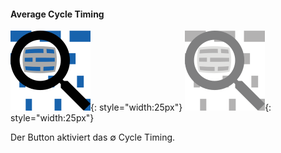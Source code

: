 #### Average Cycle Timing

![](docs/RFSCOUT/20.13.19/de/Bilder/Taktzeit-Diagramm.86f7b847.svg){: style="width:25px"}
![](docs/RFSCOUT/20.13.19/de/Bilder/Taktzeit-Diagramm_inaktiv.c08e63cc.svg){: style="width:25px"}

Der Button aktiviert das ∅ Cycle Timing.
